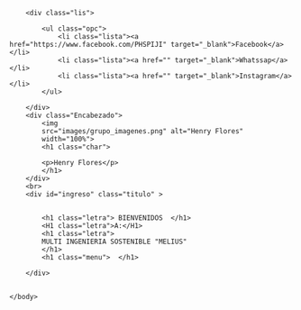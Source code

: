 

<!DOCTYPE html>

<html lang="es">
    <head>
    <meta charset="UTF-8">
    <meta http-equiv="X-UA-Compatible" content="IE=edge">
    <meta name="viewport" content="width=device-width, initial-scale=1.0">
    <title>Primera Pagina Web</title>
    <link rel="stylesheet" href="Estilos.css">
    </head>
    <body >

        

        <div class="lis">

            <ul class="opc">
                <li class="lista"><a href="https://www.facebook.com/PHSPIJI" target="_blank">Facebook</a></li>
                <li class="lista"><a href="" target="_blank">Whatssap</a></li>
                <li class="lista"><a href="" target="_blank">Instagram</a></li>
            </ul>

        </div>
        <div class="Encabezado">
            <img 
            src="images/grupo_imagenes.png" alt="Henry Flores"
            width="100%">
            <h1 class="char">
                
            <p>Henry Flores</p>
            </h1>
        </div>
        <br>
        <div id="ingreso" class="titulo" >
            
    
            <h1 class="letra"> BIENVENIDOS  </h1> 
            <H1 class="letra">A:</H1> 
            <h1 class="letra"> 
            MULTI INGENIERIA SOSTENIBLE "MELIUS"
            </h1> 
            <h1 class="menu">  </h1>
   
        </div>


    </body>

</html>

